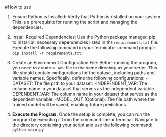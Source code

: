 #How to use

1. Ensure Python is Installed: Verify that Python is installed on your system. This is a prerequisite for running the script and managing the dependencies.
2. Install Required Dependencies: Use the Python package manager, pip, to install all necessary dependencies listed in the `requirements.txt` file. Execute the following command in your terminal or command prompt:
   `pip install -r requirements.txt`. 
3. Create an Environment Configuration File: Before running the program, you need to create a `.env` file in the same directory as your script. This file should contain configurations for the dataset, including paths and variable names. Specifically, define the following configurations:
   -DATASET: The file path to your dataset.
   -INDEPENDENT_VAR: The column name in your dataset that serves as the independent variable.
   -DEPENDENT_VAR: The column name in your dataset that serves as the dependent variable.
   -MODEL_OUT (Optional): The file path where the trained model will be saved, enabling future predictions.

4. **Execute the Program:** Once the setup is complete, you can run the program by executing it from the command line or terminal. Navigate to the directory containing your script and use the following command:
   `python main.py`
